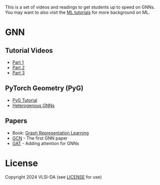 
This is a set of videos and readings to get students up to speed on GNNs.
You may want to also visit the [ML tutorials](ml.md) for more background on ML.


# GNN

## Tutorial Videos
* [Part 1](https://youtu.be/fOctJB4kVlM?si=nf8-Upzhv0_fu72q)
* [Part 2](https://youtu.be/ABCGCf8cJOE?si=kj3m7JUHCriBsN59)
* [Part 3](https://youtu.be/0YLZXjMHA-8?si=HTfaxqGfodzEjPi3)

## PyTorch Geometry (PyG)
* [PyG Tutorial](https://pytorch-geometric.readthedocs.io/en/latest/get_started/introduction.html)
* [Heterogenous GNNs](https://pytorch-geometric.readthedocs.io/en/latest/tutorial/heterogeneous.html)

## Papers
* Book: [Graph Representation Learning](https://www.cs.mcgill.ca/~wlh/grl_book/files/GRL_Book.pdf)
* [GCN](https://arxiv.org/abs/1609.02907) - The first GNN paper
* [GAT](https://arxiv.org/abs/1710.10903) - Adding attention for GNNs


# License

Copyright 2024 VLSI-DA (see [LICENSE](LICENSE) for use)
